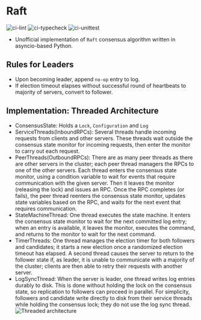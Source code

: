 # Raft
![ci-lint](https://github.com/lablup/raft-py/workflows/lint/badge.svg)
![ci-typecheck](https://github.com/lablup/raft-py/workflows/typecheck/badge.svg)
![ci-unittest](https://github.com/lablup/raft-py/workflows/unittest/badge.svg)
* Unofficial implementation of `Raft` consensus algorithm written in asyncio-based Python.

## Rules for Leaders
- Upon becoming leader, append `no-op` entry to log.
- If election timeout elapses without successful round of heartbeats to majority of servers, convert to follower.

## Implementation: Threaded Architecture
* ConsensusState: Holds a `Lock`, `Configuration` and `Log`
* ServiceThreads(InboundRPCs): Several threads handle incoming requests from clients and other servers. These threads wait outside the consensus state monitor for incoming requests, then enter the monitor to carry out each request.
* PeerThreads(OutboundRPCs): There are as many peer threads as there are other servers in the cluster; each peer thread managers the RPCs to one of the other servers. Each thread enters the consensus state monitor, using a condition variable to wait for events that require communication with the given server. Then it leaves the monitor (releasing the lock) and issues an RPC. Once the RPC completes (or fails), the peer thread reenters the consensus state monitor, updates state variables based on the RPC, and waits for the next event that requires communication.
* StateMachineThread: One thread executes the state machine. It enters the consensus state monitor to wait for the next committed log entry; when an entry is available, it leaves the monitor, executes the command, and returns to the monitor to wait for the next command.
* TimerThreads: One thread manages the election timer for both followers and candidates; it starts a new election once a randomized election timeout has elapsed. A second thread causes the server to return to the follower state if, as leader, it is unable to communicate with a majority of the cluster; clients are then able to retry their requests with another server.
* LogSyncThread: When the server is leader, one thread writes log entries durably to disk. This is done without holding the lock on the consensus state, so replication to followers can proceed in parallel. For simplicity, followers and candidate write directly to disk from their service threads while holding the consensus lock; they do not use the log sync thread.
![Threaded architecture](https://user-images.githubusercontent.com/14137676/185047482-f51d1258-771d-44c5-8313-63785de68872.png)

